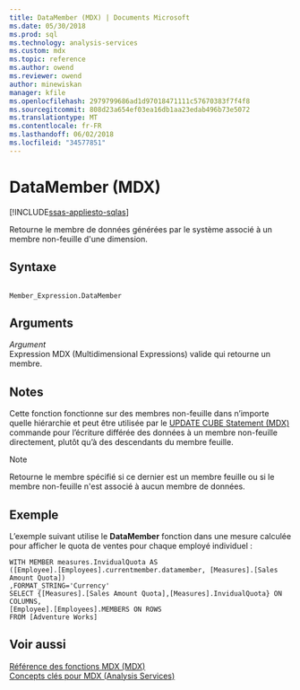 ```yaml
---
title: DataMember (MDX) | Documents Microsoft
ms.date: 05/30/2018
ms.prod: sql
ms.technology: analysis-services
ms.custom: mdx
ms.topic: reference
ms.author: owend
ms.reviewer: owend
author: minewiskan
manager: kfile
ms.openlocfilehash: 2979799686ad1d97018471111c57670383f7f4f8
ms.sourcegitcommit: 808d23a654ef03ea16db1aa23edab496b73e5072
ms.translationtype: MT
ms.contentlocale: fr-FR
ms.lasthandoff: 06/02/2018
ms.locfileid: "34577851"
---
```

# <a name="datamember-mdx"></a>DataMember (MDX)
[!INCLUDE[ssas-appliesto-sqlas](../includes/ssas-appliesto-sqlas.md)]

  Retourne le membre de données générées par le système associé à un membre non-feuille d'une dimension.  
  
## <a name="syntax"></a>Syntaxe  
  
```  
  
Member_Expression.DataMember  
```  
  
## <a name="arguments"></a>Arguments  
 *Argument*  
 Expression MDX (Multidimensional Expressions) valide qui retourne un membre.  
  
## <a name="remarks"></a>Notes  
 Cette fonction fonctionne sur des membres non-feuille dans n’importe quelle hiérarchie et peut être utilisée par le [UPDATE CUBE Statement (MDX)](../mdx/mdx-data-manipulation-update-cube.md) commande pour l’écriture différée des données à un membre non-feuille directement, plutôt qu’à des descendants du membre feuille.  
  
> [!NOTE]  
>  Retourne le membre spécifié si ce dernier est un membre feuille ou si le membre non-feuille n'est associé à aucun membre de données.  
  
## <a name="example"></a>Exemple  
 L’exemple suivant utilise le **DataMember** fonction dans une mesure calculée pour afficher le quota de ventes pour chaque employé individuel :  
  
```  
WITH MEMBER measures.InvidualQuota AS   
([Employee].[Employees].currentmember.datamember, [Measures].[Sales Amount Quota])  
,FORMAT_STRING='Currency'  
SELECT {[Measures].[Sales Amount Quota],[Measures].InvidualQuota} ON COLUMNS,  
[Employee].[Employees].MEMBERS ON ROWS  
FROM [Adventure Works]  
```  
  
## <a name="see-also"></a>Voir aussi  
 [Référence des fonctions MDX &#40;MDX&#41;](../mdx/mdx-function-reference-mdx.md)   
 [Concepts clés pour MDX &#40;Analysis Services&#41;](../analysis-services/multidimensional-models/mdx/key-concepts-in-mdx-analysis-services.md)  
  
  
